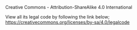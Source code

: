 Creative Commons - Attribution-ShareAlike 4.0 International

View all its legal code by following the link below; https://creativecommons.org/licenses/by-sa/4.0/legalcode
